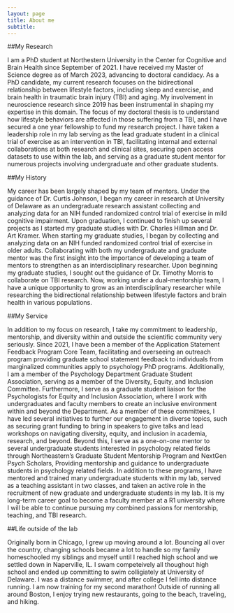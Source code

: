 ```yaml
---
layout: page
title: About me
subtitle: 
---
```


##My Research

I am a PhD student at Northestern University in the Center for Cognitive and Brain Health since September of 2021. I have received my Master of Science degree as of March 2023, advancing to doctoral candidacy. As a PhD candidate, my current research focuses on the bidirectional relationship between lifestyle factors, including sleep and exercise, and brain health in traumatic brain injury (TBI) and aging. My involvement in neuroscience research since 2019 has been instrumental in shaping my expertise in this domain. The focus of my doctoral thesis is to understand how lifestyle behaviors are affected in those suffering from a TBI, and I have secured a one year fellowship to fund my research project. I have taken a leadership role in my lab serving as the lead graduate student in a clinical trial of exercise as an intervention in TBI, facilitating internal and external collaborations at both research and clinical sites, securing open access datasets to use within the lab, and serving as a graduate student mentor for numerous projects involving undergraduate and other graduate students. 

##My History

My career has been largely shaped by my team of mentors. Under the guidance of Dr. Curtis Johnson, I began my career in research at University of Delaware as an undergraduate research assistant collecting and analyzing data for an NIH funded randomized control trial of exercise in mild cognitive impairment. Upon graduation, I continued to finish up several projects as I started my graduate studies with Dr. Charles Hillman and Dr. Art Kramer. When starting my graduate studies, I began by collecting and analyzing data on an NIH funded randomized control trial of exercise in older adults. Collaborating with both my undergraduate and graduate mentor was the first insight into the importance of developing a team of mentors to strengthen as an interdisciplinary researcher. Upon beginning my graduate studies, I sought out the guidance of Dr. Timothy Morris to collaborate on TBI research. Now, working under a dual-mentorship team, I have a unique opportunity to grow as an interdisciplinary researcher while researching the bidirectional relationship between lifestyle factors and brain health in various populations.  

##My Service

In addition to my focus on research, I take my commitment to leadership, mentorship, and diversity within and outside the scientific community very seriously. Since 2021, I have been a member of the Application Statement Feedback Program Core Team, facilitating and overseeing an outreach program providing graduate school statement feedback to individuals from marginalized communities apply to psychology PhD programs. Additionally, I am a member of the Psychology Department Graduate Student Association, serving as a member of the Diversity, Equity, and Inclusion Committee. Furthermore, I serve as a graduate student liaison for the Psychologists for Equity and Inclusion Association, where I work with undergraduates and faculty members to create an inclusive environment within and beyond the Department. As a member of these committees, I have led several initiatives to further our engagement in diverse topics, such as securing grant funding to bring in speakers to give talks and lead workshops on navigating diversity, equity, and inclusion in academia, research, and beyond. Beyond this, I serve as a one-on-one mentor to several undergraduate students interested in psychology related fields through Northeastern’s Graduate Student Mentorship Program and NextGen Psych Scholars, Providing mentorship and guidance to undergraduate students in psychology related fields. In addition to these programs, I have mentored and trained many undergraduate students within my lab, served as a teaching assistant in two classes, and taken an active role in the recruitment of new graduate and undergraduate students in my lab. It is my long-term career goal to become a faculty member at a R1 university where I will be able to continue pursuing my combined passions for mentorship, teaching, and TBI research. 

##Life outside of the lab

Originally born in Chicago, I grew up moving around a lot. Bouncing all over the country, changing schools became a lot to handle so my family homeschooled my siblings and myself until I reached high school and we settled down in Naperville, IL. I swam competeively all thoughout high school and ended up committing to swim colligiately at University of Delaware. I was a distance swimmer, and after college I fell into distance running. I am now training for my second marathon! Outside of running all around Boston, I enjoy trying new restaurants, going to the beach, traveling, and hiking.

